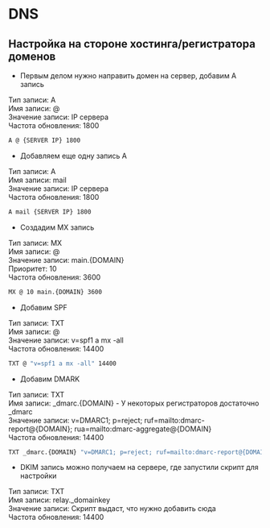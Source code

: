 # DNS
## Настройка на стороне хостинга/регистратора доменов
- Первым делом нужно направить домен на сервер, добавим A запись

Тип записи: A  
Имя записи: @  
Значение записи: IP сервера  
Частота обновления: 1800  
```sh
A @ {SERVER IP} 1800
```

- Добавляем еще одну запись A

Тип записи: A  
Имя записи: mail  
Значение записи: IP сервера  
Частота обновления: 1800  
```sh
A mail {SERVER IP} 1800
```

- Создадим MX запись

Тип записи: MX  
Имя записи: @  
Значение записи: main.{DOMAIN}  
Приоритет: 10  
Частота обновления: 3600  
```sh
MX @ 10 main.{DOMAIN} 3600
```

- Добавим SPF

Тип записи: TXT  
Имя записи: @  
Значение записи: v=spf1 a mx -all  
Частота обновления: 14400 
```sh
TXT @ "v=spf1 a mx -all" 14400
```

- Добавим DMARK

Тип записи: TXT  
Имя записи: _dmarc.{DOMAIN} - У некоторых регистраторов достаточно _dmarc  
Значение записи: v=DMARC1; p=reject; ruf=mailto:dmarc-report@{DOMAIN}; rua=mailto:dmarc-aggregate@{DOMAIN}  
Частота обновления: 14400  
```sh
TXT _dmarc.{DOMAIN} "v=DMARC1; p=reject; ruf=mailto:dmarc-report@{DOMAIN}; rua=mailto:dmarc-aggregate@{DOMAIN}" 14400
```
- DKIM запись можно получаем на сервере, где запустили скрипт для настройки

Тип записи: TXT  
Имя записи: relay._domainkey  
Значение записи: Скрипт выдаст, что нужно добавить сюда  
Частота обновления: 14400  
